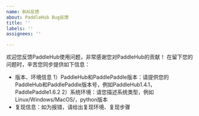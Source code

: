 ```yaml
---
name: BUG反馈
about: PaddleHub Bug反馈
title: ''
labels: ''
assignees: ''

---
```


欢迎您反馈PaddleHub使用问题，非常感谢您对PaddleHub的贡献！
在留下您的问题时，辛苦您同步提供如下信息：
- 版本、环境信息
1）PaddleHub和PaddlePaddle版本：请提供您的PaddleHub和PaddlePaddle版本号，例如PaddleHub1.4.1，PaddlePaddle1.6.2
2）系统环境：请您描述系统类型，例如Linux/Windows/MacOS/，python版本
- 复现信息：如为报错，请给出复现环境、复现步骤
